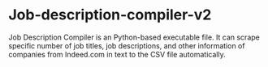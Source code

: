 # Job-description-compiler-v2
Job Description Compiler is an Python-based executable file. It can scrape specific number of job titles, job descriptions, and other information of companies from Indeed.com in text to the CSV file automatically.

